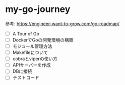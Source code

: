 # my-go-journey

参考: https://engineer-want-to-grow.com/go-roadmap/

- [ ] A Tour of Go
- [ ] DockerでGoの開発環境の構築
- [ ] モジュール管理方法
- [ ] Makefileについて
- [ ] cobraとviperの使い方
- [ ] APIサーバーを作成
- [ ] DBに接続
- [ ] テストコード
